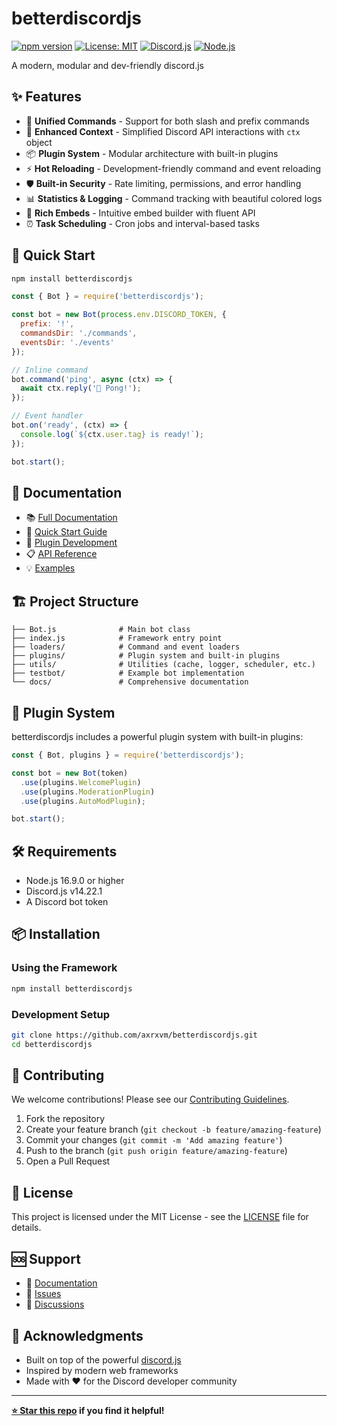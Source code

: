 # betterdiscordjs

[![npm version](https://badge.fury.io/js/betterdiscordjs.svg)](https://badge.fury.io/js/betterdiscordjs)
[![License: MIT](https://img.shields.io/badge/License-MIT-yellow.svg)](https://opensource.org/licenses/MIT)
[![Discord.js](https://img.shields.io/badge/discord.js-v14.22.1-blue.svg)](https://discord.js.org/)
[![Node.js](https://img.shields.io/badge/node-%3E%3D16.9.0-brightgreen.svg)](https://nodejs.org/)

A modern, modular and dev-friendly discord.js

## ✨ Features

- 🎯 **Unified Commands** - Support for both slash and prefix commands
- 🔧 **Enhanced Context** - Simplified Discord API interactions with `ctx` object
- 📦 **Plugin System** - Modular architecture with built-in plugins
- ⚡ **Hot Reloading** - Development-friendly command and event reloading
- 🛡️ **Built-in Security** - Rate limiting, permissions, and error handling
- 📊 **Statistics & Logging** - Command tracking with beautiful colored logs
- 🎨 **Rich Embeds** - Intuitive embed builder with fluent API
- ⏰ **Task Scheduling** - Cron jobs and interval-based tasks

## 🚀 Quick Start

```bash
npm install betterdiscordjs
```

```javascript
const { Bot } = require('betterdiscordjs');

const bot = new Bot(process.env.DISCORD_TOKEN, {
  prefix: '!',
  commandsDir: './commands',
  eventsDir: './events'
});

// Inline command
bot.command('ping', async (ctx) => {
  await ctx.reply('🏓 Pong!');
});

// Event handler
bot.on('ready', (ctx) => {
  console.log(`${ctx.user.tag} is ready!`);
});

bot.start();
```

## 📖 Documentation

- 📚 [Full Documentation](./docs/README.md)
- 🚀 [Quick Start Guide](./docs/getting-started/quick-start.md)
- 🔌 [Plugin Development](./docs/plugins/creating-plugins.md)
- 📋 [API Reference](./docs/api/bot.md)
- 💡 [Examples](./docs/examples/)

## 🏗️ Project Structure

```
├── Bot.js              # Main bot class
├── index.js            # Framework entry point
├── loaders/            # Command and event loaders
├── plugins/            # Plugin system and built-in plugins
├── utils/              # Utilities (cache, logger, scheduler, etc.)
├── testbot/            # Example bot implementation
└── docs/               # Comprehensive documentation
```

## 🔌 Plugin System

betterdiscordjs includes a powerful plugin system with built-in plugins:

```javascript
const { Bot, plugins } = require('betterdiscordjs');

const bot = new Bot(token)
  .use(plugins.WelcomePlugin)
  .use(plugins.ModerationPlugin)
  .use(plugins.AutoModPlugin);

bot.start();
```

## 🛠️ Requirements

- Node.js 16.9.0 or higher
- Discord.js v14.22.1
- A Discord bot token

## 📦 Installation

### Using the Framework
```bash
npm install betterdiscordjs
```

### Development Setup
```bash
git clone https://github.com/axrxvm/betterdiscordjs.git
cd betterdiscordjs
```

## 🤝 Contributing

We welcome contributions! Please see our [Contributing Guidelines](./CONTRIBUTING.md).

1. Fork the repository
2. Create your feature branch (`git checkout -b feature/amazing-feature`)
3. Commit your changes (`git commit -m 'Add amazing feature'`)
4. Push to the branch (`git push origin feature/amazing-feature`)
5. Open a Pull Request

## 📄 License

This project is licensed under the MIT License - see the [LICENSE](LICENSE) file for details.

## 🆘 Support

- 📖 [Documentation](./docs/README.md)
- 🐛 [Issues](https://github.com/axrxvm/betterdiscordjs/issues)
- 💬 [Discussions](https://github.com/axrxvm/betterdiscordjs/discussions)

## 🙏 Acknowledgments

- Built on top of the powerful [discord.js](https://discord.js.org/)
- Inspired by modern web frameworks
- Made with ❤️ for the Discord developer community

---

**[⭐ Star this repo](https://github.com/axrxvm/betterdiscordjs) if you find it helpful!**


